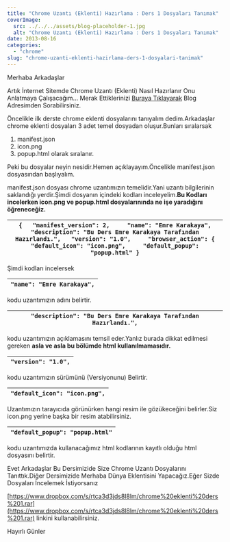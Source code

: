 ```yaml
---
title: "Chrome Uzantı (Eklenti) Hazırlama : Ders 1 Dosyaları Tanımak"
coverImage:
  src: ../../../assets/blog-placeholder-1.jpg
  alt: "Chrome Uzantı (Eklenti) Hazırlama : Ders 1 Dosyaları Tanımak"
date: 2013-08-16
categories: 
  - "chrome"
slug: "chrome-uzanti-eklenti-hazirlama-ders-1-dosyalari-tanimak"
---
```


Merhaba Arkadaşlar

Artık İnternet Sitemde Chrome Uzantı (Eklenti) Nasıl Hazırlanır Onu Anlatmaya Çalışacağım… Merak Ettiklerinizi [Buraya Tıklayarak](http://www.emrekarakaya.com.tr/chrome-uzanti-eklenti-hazirlama-ders-1) Blog Adresimden Sorabilirsiniz.

Öncelikle ilk derste chrome eklenti dosyalarını tanıyalım dedim.Arkadaşlar chrome eklenti dosyaları 3 adet temel dosyadan oluşur.Bunları sıralarsak

1. manifest.json
2. icon.png
3. popup.html olarak sıralanır.

Peki bu dosyalar neyin nesidir.Hemen açıklayayım.Öncelikle manifest.json dosyasından başlıyalım.

manifest.json dosyası chrome uzantımızın temelidir.Yani uzantı bilgilerinin saklandığı yerdir.Şimdi dosyanın içindeki kodları inceleyelim.**Bu Kodları incelerken icon.png ve popup.html dosyalarınında ne işe yaradığını öğreneceğiz.**

|   ``` {   "manifest_version": 2,     "name": "Emre Karakaya",   "description": "Bu Ders Emre Karakaya Tarafından Hazırlandı.",   "version": "1.0",     "browser_action": {     "default_icon": "icon.png",     "default_popup": "popup.html" } ```   |
| --- |

Şimdi kodları incelersek

|   ``` "name": "Emre Karakaya", ```   |
| --- |

kodu uzantımızın adını belirtir.

|   ``` "description": "Bu Ders Emre Karakaya Tarafından Hazırlandı.", ```   |
| --- |

kodu uzantımızın açıklamasını temsil eder.Yanlız burada dikkat edilmesi gereken **asla ve asla bu bölümde html kullanılmamasıdır.**

|   ``` "version": "1.0", ```   |
| --- |

kodu uzantımızın sürümünü (Versiyonunu) Belirtir.

|   ``` "default_icon": "icon.png", ```   |
| --- |

Uzantımızın tarayıcıda görünürken hangi resim ile gözükeceğini belirler.Siz icon.png yerine başka bir resim atabilirsiniz.

|   ``` "default_popup": "popup.html" ```   |
| --- |

kodu uzantımızda kullanacağımız html kodlarının kayıtlı olduğu html dosyasını belirtir.

Evet Arkadaşlar Bu Dersimizide Size Chrome Uzantı Dosyalarını Tanıttık.Diğer Dersimizide Merhaba Dünya Eklentisini Yapacağız.Eğer Sizde Dosyaları İncelemek İstiyorsanız

[https://www.dropbox.com/s/rtca3d3jds8l8lm/chrome%20eklenti%20ders%201.rar](https://www.dropbox.com/s/rtca3d3jds8l8lm/chrome%20eklenti%20ders%201.rar) linkini kullanabilirsiniz.

Hayırlı Günler
